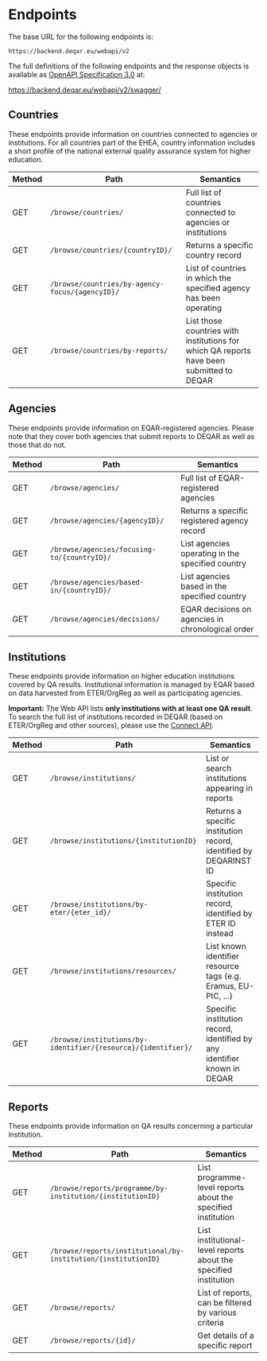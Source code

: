 # Endpoints

The base URL for the following endpoints is:

`https://backend.deqar.eu/webapi/v2`

The full definitions of the following endpoints and the response objects is available as [OpenAPI Specification 3.0](https://en.wikipedia.org/wiki/OpenAPI_Specification) at:

<https://backend.deqar.eu/webapi/v2/swagger/>

## Countries

These endpoints provide information on countries connected to agencies or institutions. For all countries part of the EHEA, country information includes a short profile of the national external quality assurance system for higher education.

| Method | Path                                            | Semantics                                                                                |
| ------ | ----------------------------------------------- | ---------------------------------------------------------------------------------------- |
| GET    | `/browse/countries/`                            | Full list of countries connected to agencies or institutions                             |
| GET    | `/browse/countries/{countryID}/`                | Returns a specific country record                                                        |
| GET    | `/browse/countries/by-agency-focus/{agencyID}/` | List of countries in which the specified agency has been operating                       |
| GET    | `/browse/countries/by-reports/`                 | List those countries with institutions for which QA reports have been submitted to DEQAR |

## Agencies

These endpoints provide information on EQAR-registered agencies. Please note that they cover both agencies that submit reports to DEQAR as well as those that do not.

| Method | Path                                        | Semantics                                         |
| ------ | ------------------------------------------- | ------------------------------------------------- |
| GET    | `/browse/agencies/`                         | Full list of EQAR-registered agencies             |
| GET    | `/browse/agencies/{agencyID}/`              | Returns a specific registered agency record       |
| GET    | `/browse/agencies/focusing-to/{countryID}/` | List agencies operating in the specified country  |
| GET    | `/browse/agencies/based-in/{countryID}/`    | List agencies based in the specified country      |
| GET    | `/browse/agencies/decisions/`               | EQAR decisions on agencies in chronological order |

## Institutions

These endpoints provide information on higher education institutions covered by QA results. Institutional information is managed by EQAR based on data harvested from ETER/OrgReg as well as participating agencies.

**Important:** The Web API lists **only institutions with at least one QA result**. To search the full list of institutions recorded in DEQAR (based on ETER/OrgReg and other sources), please use the [Connect API](institution_data.md#connect-api).

| Method | Path                                      | Semantics                                                         |
| ------ | ----------------------------------------- | ----------------------------------------------------------------- |
| GET    | `/browse/institutions/`                   | List or search institutions appearing in reports                  |
| GET    | `/browse/institutions/{institutionID}`    | Returns a specific institution record, identified by DEQARINST ID |
| GET    | `/browse/institutions/by-eter/{eter_id}/` | Specific institution record, identified by ETER ID instead        |
| GET    | `/browse/institutions/resources/`         | List known identifier resource tags (e.g. Eramus, EU-PIC, ...)    |
| GET    | `/browse/institutions/by-identifier/{resource}/{identifier}/` | Specific institution record, identified by any identifier known in DEQAR |

## Reports

These endpoints provide information on QA results concerning a particular institution.

| Method | Path | Semantics |
| ------ | -------------------------------------------------------------- | ---------------------------------------------------------------- |
| GET    | `/browse/reports/programme/by-institution/{institutionID}`     | List programme-level reports about the specified institution     |
| GET    | `/browse/reports/institutional/by-institution/{institutionID}` | List institutional-level reports about the specified institution |
| GET    | `/browse/reports/`                                             | List of reports, can be filtered by various criteria             |
| GET    | `/browse/reports/{id}/`                                        | Get details of a specific report                                 |

